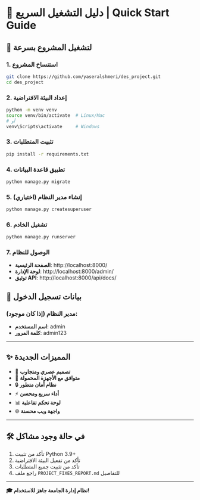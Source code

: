 # 🚀 دليل التشغيل السريع | Quick Start Guide

## 🎯 لتشغيل المشروع بسرعة

### 1. استنساخ المشروع
```bash
git clone https://github.com/yaseralshmeri/des_project.git
cd des_project
```

### 2. إعداد البيئة الافتراضية
```bash
python -m venv venv
source venv/bin/activate  # Linux/Mac
# أو
venv\Scripts\activate     # Windows
```

### 3. تثبيت المتطلبات
```bash
pip install -r requirements.txt
```

### 4. تطبيق قاعدة البيانات
```bash
python manage.py migrate
```

### 5. إنشاء مدير النظام (اختياري)
```bash
python manage.py createsuperuser
```

### 6. تشغيل الخادم
```bash
python manage.py runserver
```

### 7. الوصول للنظام
- **الصفحة الرئيسية**: http://localhost:8000/
- **لوحة الإدارة**: http://localhost:8000/admin/
- **توثيق API**: http://localhost:8000/api/docs/

## 🔐 بيانات تسجيل الدخول

### مدير النظام (إذا كان موجود):
- **اسم المستخدم**: admin
- **كلمة المرور**: admin123

---

## ✨ المميزات الجديدة

- 🎨 **تصميم عصري ومتجاوب**
- 📱 **متوافق مع الأجهزة المحمولة**
- 🔒 **نظام أمان متطور**
- ⚡ **أداء سريع ومحسن**
- 📊 **لوحة تحكم تفاعلية**
- 🌐 **واجهة ويب محسنة**

---

## 🛠️ في حالة وجود مشاكل

1. تأكد من تثبيت Python 3.9+
2. تأكد من تفعيل البيئة الافتراضية
3. تأكد من تثبيت جميع المتطلبات
4. راجع ملف `PROJECT_FIXES_REPORT.md` للتفاصيل

---

**🎓 نظام إدارة الجامعة جاهز للاستخدام!**
